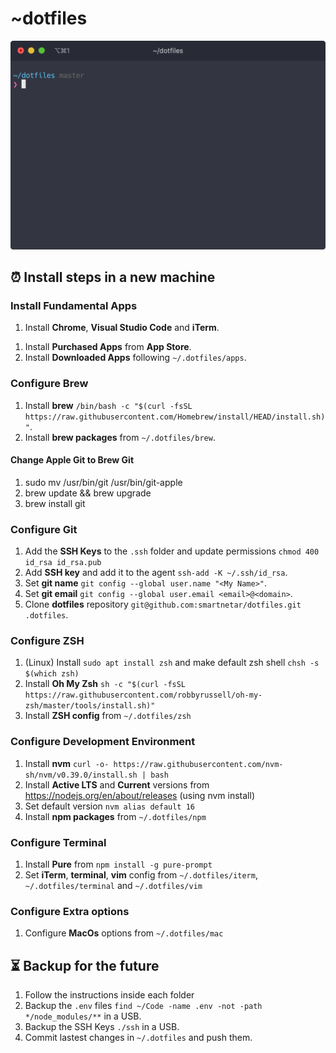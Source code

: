 # ~dotfiles
<img src="iterm.png" alt="iterm" width="600">

## ⏰ Install steps in a new machine

### Install Fundamental Apps
1. Install **Chrome**, **Visual Studio Code** and **iTerm**.
<!-- 1. Install **Chrome**, **1Password**, **Visual Studio Code**, **WebStorm** and **iTerm**. -->
<!-- 1. Install **Logitech Options** `https://www.logitech.com/en-us/product/options`. -->
<!-- 1. Install **Camera Settings** `https://support.logi.com/hc/en-us/articles/360049055854`. -->
<!-- 1. Install **Aerial Screensaver** from `https://aerialscreensaver.github.io`. -->
1. Install **Purchased Apps** from **App Store**.
1. Install **Downloaded Apps** following `~/.dotfiles/apps`.

### Configure Brew
1. Install **brew** `/bin/bash -c "$(curl -fsSL https://raw.githubusercontent.com/Homebrew/install/HEAD/install.sh)"`.
1. Install **brew packages** from `~/.dotfiles/brew`.

#### Change Apple Git to Brew Git
1. sudo mv /usr/bin/git /usr/bin/git-apple
1. brew update && brew upgrade
1. brew install git

### Configure Git
<!-- 1. Install **Git** through Xcode Command Line Tools `xcode-select --install` -->
1. Add the **SSH Keys** to the `.ssh` folder and update permissions `chmod 400 id_rsa id_rsa.pub`
1. Add **SSH key** and add it to the agent `ssh-add -K ~/.ssh/id_rsa`.
1. Set **git name** `git config --global user.name "<My Name>"`.
1. Set **git email** `git config --global user.email <email>@<domain>`.
1. Clone **dotfiles** repository `git@github.com:smartnetar/dotfiles.git .dotfiles`.

### Configure ZSH
1. (Linux) Install `sudo apt install zsh` and make default zsh shell `chsh -s $(which zsh)`
1. Install **Oh My Zsh** `sh -c "$(curl -fsSL https://raw.githubusercontent.com/robbyrussell/oh-my-zsh/master/tools/install.sh)"`
1. Install **ZSH config** from `~/.dotfiles/zsh`

### Configure Development Environment
1. Install **nvm** `curl -o- https://raw.githubusercontent.com/nvm-sh/nvm/v0.39.0/install.sh | bash`
1. Install **Active LTS** and **Current** versions from https://nodejs.org/en/about/releases (using nvm install)
1. Set default version `nvm alias default 16`
1. Install **npm packages** from `~/.dotfiles/npm`

### Configure Terminal
1. Install **Pure** from `npm install -g pure-prompt`
1. Set **iTerm**, **terminal**, **vim** config from `~/.dotfiles/iterm`, `~/.dotfiles/terminal` and `~/.dotfiles/vim`

### Configure Extra options
1. Configure **MacOs** options from `~/.dotfiles/mac`

<!-- ## 🍓 Raspberry Pi OS
Follow **Configure Git**, **Configure ZSH**, **Configure Development Environment**, and **Configure Terminal** instructions and `~/.dotfiles/raspberry` instructions. -->

## ⏳ Backup for the future
1. Follow the instructions inside each folder
1. Backup the `.env` files `find ~/Code -name .env -not -path */node_modules/**` in a USB.
1. Backup the SSH Keys `./ssh` in a USB.
1. Commit lastest changes in `~/.dotfiles` and push them.
